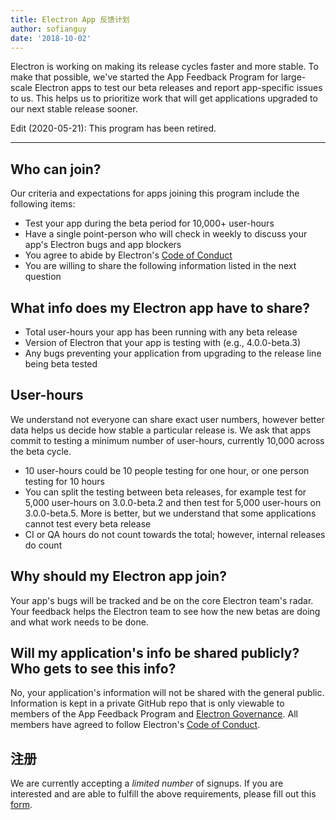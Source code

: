 ```yaml
---
title: Electron App 反馈计划
author: sofianguy
date: '2018-10-02'
---
```


Electron is working on making its release cycles faster and more stable. To make that possible, we've started the App Feedback Program for large-scale Electron apps to test our beta releases and report app-specific issues to us. This helps us to prioritize work that will get applications upgraded to our next stable release sooner.

Edit (2020-05-21): This program has been retired.

---

## Who can join?
Our criteria and expectations for apps joining this program include the following items:
- Test your app during the beta period for 10,000+ user-hours
- Have a single point-person who will check in weekly to discuss your app's Electron bugs and app blockers
- You agree to abide by Electron's [Code of Conduct](https://github.com/electron/electron/blob/master/CODE_OF_CONDUCT.md)
- You are willing to share the following information listed in the next question

## What info does my Electron app have to share?
- Total user-hours your app has been running with any beta release
- Version of Electron that your app is testing with (e.g., 4.0.0-beta.3)
- Any bugs preventing your application from upgrading to the release line being beta tested

## User-hours
We understand not everyone can share exact user numbers, however better data helps us decide how stable a particular release is. We ask that apps commit to testing a minimum number of user-hours, currently 10,000 across the beta cycle.
- 10 user-hours could be 10 people testing for one hour, or one person testing for 10 hours
- You can split the testing between beta releases, for example test for 5,000 user-hours on 3.0.0-beta.2 and then test for 5,000 user-hours on 3.0.0-beta.5. More is better, but we understand that some applications cannot test every beta release
- CI or QA hours do not count towards the total; however, internal releases do count

## Why should my Electron app join?
Your app's bugs will be tracked and be on the core Electron team's radar. Your feedback helps the Electron team to see how the new betas are doing and what work needs to be done.

## Will my application's info be shared publicly? Who gets to see this info?
No, your application's information will not be shared with the general public. Information is kept in a private GitHub repo that is only viewable to members of the App Feedback Program and [Electron Governance](https://github.com/electron/governance). All members have agreed to follow Electron's [Code of Conduct](https://github.com/electron/electron/blob/master/CODE_OF_CONDUCT.md).

## 注册
We are currently accepting a *limited number* of signups. If you are interested and are able to fulfill the above requirements, please fill out this [form](https://goo.gl/forms/OpMEKV75ScN6we7g1).
